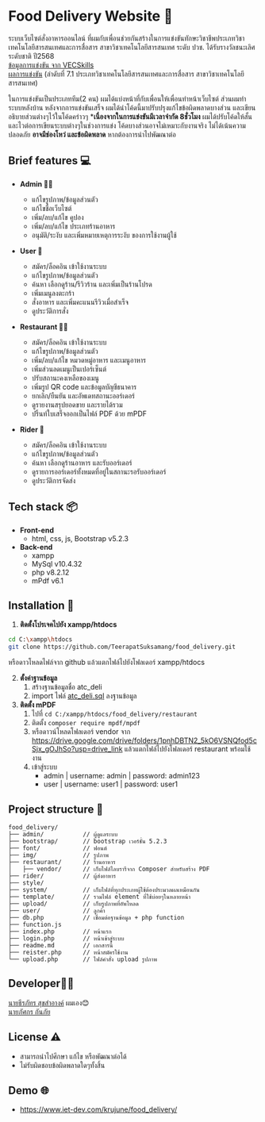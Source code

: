 # Food Delivery Website 🛵
ระบบเว็บไซต์สั่งอาหารออนไลน์ ที่ผมกับเพื่อนช่วยกันสร้างในการแข่งขันทักษะวิชาชีพประเภทวิชาเทคโนโลยีสารสนเทศและการสื่อสาร สาขาวิชาเทคโนโลยีสารสนเทศ ระดับ ปวช. ได้รับรางวัลชนะเลิศระดับชาติ ปี2568  
[ข้อมูลการแข่งขัน จาก VECSkills](http://www2.chainat.ac.th/vecskills/pages/level1_contest_list_detail.php?c_id=1383016201&lh_id=1&st_id=5&sma_id=7&smi_id=1&sl_id=1)  
[ผลการแข่งขัน](http://www2.chainat.ac.th/vecskills/pages/level1_contest_trophy2.php) (ลำดับที่ 7.1 ประเภทวิชาเทคโนโลยีสารสนเทศและการสื่อสาร สาขาวิชาเทคโนโลยีสารสนเทศ)  

ในการแข่งขันเป็นประเภททีม(2 คน) ผมได้แบ่งหน้าที่กับเพื่อนให้เพื่อนทำหน้าเว็บไซต์ ส่วนผมทำระบบหลังบ้าน หลังจากการแข่งขันเสร็จ ผมได้นำโค้ดนี้มาปรับปรุงแก้ไขข้อผิดพลาดบางส่วน และเขียนอธิบายส่วนต่างๆไว้ในโค้ดคร่าวๆ
***เนื่องจากในการแข่งขันมีเวลาจำกัด 8ชั่วโมง** ผมได้ปรับโค้ดให้สั้นและไวต่อการเขียนระบบต่างๆในช่วงการแข่ง โค้ดบางส่วนอาจไม่เหมาะกับงานจริง ไม่ได้เน้นความปลอดภัย **อาจมีช่องโหว่ และข้อผิดพลาด** หากต้องการนำไปพัฒณาต่อ  

## Brief features 💻
- **Admin 👮‍♂️**
  - แก้ไขรูปภาพ/ข้อมูลส่วนตัว
  - แก้ไขชื่อเว็บไซต์
  - เพิ่ม/ลบ/แก้ไข คูปอง
  - เพิ่ม/ลบ/แก้ไข ประเภทร้านอาหาร
  -  อนุมัติ/ระงับ และเพิ่มหมายเหตุการระงับ ของการใช้งานผู้ใช้

- **User 🙋**
  - สมัคร/ล็อคอิน เข้าใช้งานระบบ
  - แก้ไขรูปภาพ/ข้อมูลส่วนตัว
  - ค้นหา เลือกดูร้าน/รีวิวร้าน และเพิ่มเป็นร้านโปรด
  - เพิ่มเมนูลงตะกร้า 
  - สั่งอาหาร และเพิ่มคะแนนรีวิวเมื่อสำเร็จ
  - ดูประวัติการสั่ง

- **Restaurant 🧑‍🍳**
  - สมัคร/ล็อคอิน เข้าใช้งานระบบ
  - แก้ไขรูปภาพ/ข้อมูลส่วนตัว
  - เพิ่ม/ลบ/แก้ไข หมวดหมู่อาหาร และเมนูอาหาร
  - เพิ่มส่วนลดเมนูเป็นเปอร์เซ็นต์
  - ปรับสถานะคงเหลือของเมนู
  - เพิ่มรูป QR code และข้อมูลบัญชีธนาคาร
  - ยกเลิก/ยืนยัน และอัพเดทสถานะออร์เดอร์
  - ดูรายงานสรุปยอดขาย และรายได้รวม
  - ปริ้นท์ใบเสร็จออกเป็นไฟล์ PDF ด้วย mPDF

- **Rider 🛵**
  - สมัคร/ล็อคอิน เข้าใช้งานระบบ
  - แก้ไขรูปภาพ/ข้อมูลส่วนตัว
  - ค้นหา เลือกดูร้านอาหาร และรับออร์เดอร์
  - ดูรายการออร์เดอร์ทั้งหมดที่อยู่ในสถานะรอรับออร์เดอร์
  - ดูประวัติการจัดส่ง

## Tech stack 📦
- **Front-end**
  - html, css, js, Bootstrap v5.2.3
- **Back-end**
  - xampp
  - MySql v10.4.32
  - php v8.2.12 
  - mPdf v6.1


## Installation 🔧
1. **ติดตั้งโปรเจคไปยัง xampp/htdocs**
``` bash
cd C:\xampp\htdocs
git clone https://github.com/TeerapatSuksamang/food_delivery.git 
```
หรือดาวโหลดไฟล์จาก github แล้วแตกไฟล์ไปยังโฟลเดอร์ xampp/htdocs

2. **ตั้งค่าฐานข้อมูล**
   1. สร้างฐานข้อมูลชื่อ atc_deli
   2. import ไฟล์ [atc_deli.sql](https://github.com/TeerapatSuksamang/food_delivery/blob/main/atc_deli.sql) ลงฐานข้อมูล
3. **ติดตั้ง mPDF**
   1. ไปที่ ``cd C:/xampp/htdocs/food_delivery/restaurant``
   2. ติดตั้ง ``composer require mpdf/mpdf``
   3. หรือดาวน์โหลดโฟลเดอร์ vendor จาก https://drive.google.com/drive/folders/1pnhDBTN2_5kO6VSNQfod5cSjx_gOJhSo?usp=drive_link แล้วแตกไฟล์ไปยังโฟลเดอร์ restaurant พร้อมใช้งาน
   4.  เข้าสู่ระบบ
		- admin | username: admin | password: admin123
		- user | username: user1 | password: user1

##  Project structure 📂
```
food_delivery/
├── admin/           // ผู้ดูแลระบบ
├── bootstrap/       // bootstrap เวอร์ชั่น 5.2.3
├── font/            // ฟอนต์
├── img/             // รูปภาพ
├── restaurant/      // ร้านอาหาร
│   ├── vendor/      // เก็บไฟล์ไลบรารีจาก Composer สำหรับสร้าง PDF
├── rider/           // ผู้ส่งอาหาร
├── style/      
├── system/          // เก็บไฟล์ที่ทุกประเภทผู้ใช้ต้องประมวลผลเหมือนกัน
├── template/        // รวมไฟล์ element ที่ใช้บ่อยๆในหลายหน้า
├── upload/          // เก็บรูปภาพที่อัพโหลด
├── user/            // ลูกค้า
├── db.php           // เชื่อมต่อฐานข้อมูล + php function 
├── function.js      
├── index.php        // หน้าแรก
├── login.php        // หน้าเข้าสู่ระบบ
├── readme.md        // เอกสารนี้
├── reister.php      // หน้าสมัครใช้งาน
└── upload.php       // ไฟล์คำสั่ง upload รูปภาพ
```

## Developer👨‍💻
[นายธีรภัทร สุขสำอางค์](https://www.facebook.com/teerapat.suksamang) ผมเอง😊  
[นายภัศกร กันภัย](https://www.facebook.com/pxssakorn.eiei)

## License ⚠️
- สามารถนำไปศึกษา แก้ไข หรือพัฒณาต่อได้
- ไม่รับผิดชอบข้อผิดพลาดใดๆทั้งสิ้น

## Demo 🌐
- https://www.iet-dev.com/krujune/food_delivery/

